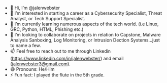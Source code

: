 - 👋 Hi, I’m @jalenwebster
- 👀 I’m interested in starting a career as a Cybersecurity Specialist, Threat Analyst, or Tech Support Specialist.
- 🌱 I’m currently learning numerous aspects of the tech world. (i.e Linux, GRC, Python, HTML, Phishing etc.)
- 💞️ I’m looking to collaborate on projects in relation to Capstone, Malware Analysis Sanboxing, Log Monitoring, or Intrusion Dection Systems...just to name a few.
- 📫 Feel free to reach out to me through Linkedin (https://www.linkedin.com/in/jalenwebster/) and email (jalenwebster3@gmail.com). 
- 😄 Pronouns: He/Him 
- ⚡ Fun fact: I played the flute in the 5th grade.

<!---
jalenwebster/jalenwebster is a ✨ special ✨ repository because its `README.md` (this file) appears on your GitHub profile.
You can click the Preview link to take a look at your changes.
--->
